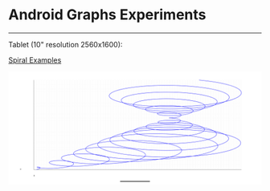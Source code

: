 Android Graphs Experiments
==========================

---

Tablet (10" resolution 2560x1600):

[Spiral Examples](app/src/main/java/com/ai/engg/curves/x/y/examples/drawings/LinesCirclesCurves.kt)

![Spiral Examples](examples-images/SpriralTest_Phone_Screenshot_20250305_182944.png)